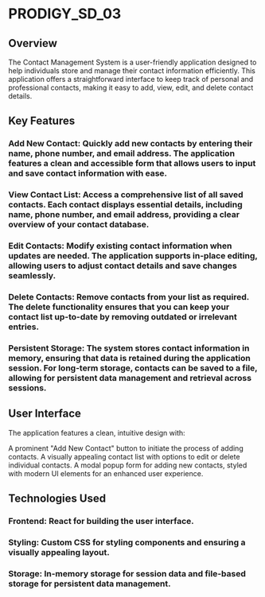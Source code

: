 # PRODIGY_SD_03
## Overview
The Contact Management System is a user-friendly application designed to help individuals store and manage their contact information efficiently. This application offers a straightforward interface to keep track of personal and professional contacts, making it easy to add, view, edit, and delete contact details.

## Key Features
### Add New Contact: Quickly add new contacts by entering their name, phone number, and email address. The application features a clean and accessible form that allows users to input and save contact information with ease.

### View Contact List: Access a comprehensive list of all saved contacts. Each contact displays essential details, including name, phone number, and email address, providing a clear overview of your contact database.

### Edit Contacts: Modify existing contact information when updates are needed. The application supports in-place editing, allowing users to adjust contact details and save changes seamlessly.

### Delete Contacts: Remove contacts from your list as required. The delete functionality ensures that you can keep your contact list up-to-date by removing outdated or irrelevant entries.

### Persistent Storage: The system stores contact information in memory, ensuring that data is retained during the application session. For long-term storage, contacts can be saved to a file, allowing for persistent data management and retrieval across sessions.

## User Interface
The application features a clean, intuitive design with:

A prominent "Add New Contact" button to initiate the process of adding contacts.
A visually appealing contact list with options to edit or delete individual contacts.
A modal popup form for adding new contacts, styled with modern UI elements for an enhanced user experience.
## Technologies Used
### Frontend: React for building the user interface.
### Styling: Custom CSS for styling components and ensuring a visually appealing layout.
### Storage: In-memory storage for session data and file-based storage for persistent data management.
